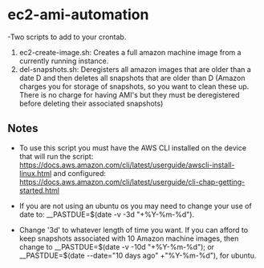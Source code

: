 # ec2-ami-automation

-Two scripts to add to your crontab. 
  1. ec2-create-image.sh: Creates a full amazon machine image from a currently running instance. 
  2. del-snapshots.sh: Deregisters all amazon images that are older than a date D and then deletes all snapshots that are older than D    (Amazon charges you for storage of snapshots, so you want to clean these up. There is no charge for having AMI's but they must be   deregistered before deleting their associated snapshots)

## Notes
- To use this script you must have the AWS CLI installed on the device that will run the script: https://docs.aws.amazon.com/cli/latest/userguide/awscli-install-linux.html and configured: https://docs.aws.amazon.com/cli/latest/userguide/cli-chap-getting-started.html

- If you are not using an ubuntu os you may need to change your use of date to: __PASTDUE=$(date -v -3d "+%Y-%m-%d").

- Change '3d' to whatever length of time you want. If you can afford to keep snapshots associated with 10 Amazon machine images, then change to __PASTDUE=$(date -v -10d "+%Y-%m-%d"); or __PASTDUE=$(date --date="10 days ago" +"%Y-%m-%d"), for ubuntu.
